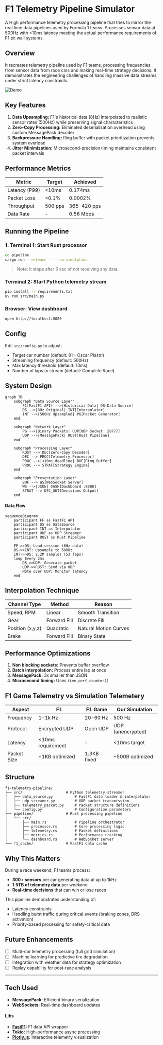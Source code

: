 # F1 Telemetry Pipeline Simulator

A High performance telemetry processing pipeline that tries to mirror the real time data pipelines used by Formula 1 teams. Processes sensor data at 500Hz with <10ms latency  meeting the actual performance requirements of F1 pit wall systems.

## Overview
It recreates telemetry pipeline used by F1 teams, processing frequencies from sensor data from race cars and making real-time strategy decisions. It demonstrates the engineering challenges of handling massive data streams under strict latency constraints.

![Demo](assets/demo.gif)

## Key Features
1. **Data Upsampling:** F1's historical data (8Hz) interpolated to realistic sensor rates (500Hz) while preserving signal characteristics
2. **Zero-Copy Processing:** Eliminated deserialization overhead using custom MessagePack decoder
3. **Backpressure Handling:** Ring buffer with packet prioritization prevents system overload
4. **Jitter Minimization:** Microsecond-precision timing maintains consistent packet intervals

## Performance Metrics

| Metric | Target | Achieved |
|--------|--------|----------|
| Latency (P99) | <10ms | 0.174ms |
| Packet Loss | <0.1% | 0.0002% |
| Throughput | 500 pps | 365-420 pps |
| Data Rate | - | 0.56 Mbps |


## Running the Pipeline
### 1. Terminal 1:  Start Rust processor
```bash
cd pipeline
cargo run --release -- --no-simulation
```
> Note: It stops after 5 sec of not receiving any data.

### Terminal 2: Start Python telemetry stream
```bash
pip install -r requirements.txt
uv run src/main.py
```

### Browser: View dashboard
```bash
open http://localhost:8080
```

## Config
Edit `src/config.py` to adjust:
- Target car number (default: 81 - Oscar Piastri)
- Streaming frequency (default: 500Hz)
- Max latency threshold (default: 10ms)
- Number of laps to stream (default: Complete Race)

## System Design
```mermaid
graph TB
    subgraph "Data Source Layer"
        F1[FastF1 API] -->|Historical Data| DS[Data Source]
        DS -->|8Hz Original| INT[Interpolator]
        INT -->|500Hz Upsampled| PG[Packet Generator]
    end
    
    subgraph "Network Layer"
        PG -->|Binary Packets| UDP[UDP Socket :20777]
        UDP -->|MessagePack| RUST[Rust Pipeline]
    end
    
    subgraph "Processing Layer"
        RUST --> DEC[Zero-Copy Decoder]
        DEC --> PROC[Telemetry Processor]
        PROC -->|<10ms deadline| BUF[Ring Buffer]
        PROC --> STRAT[Strategy Engine]
    end
    
    subgraph "Presentation Layer"
        BUF --> WS[WebSocket Server]
        WS -->|JSON| DASH[Dashboard :8080]
        STRAT --> DEC_OUT[Decisions Output]
    end

```

#### Data Flow
```mermaid
sequenceDiagram
    participant FF as FastF1 API
    participant DS as DataSource
    participant INT as Interpolator
    participant UDP as UDP Streamer
    participant RUST as Rust Pipeline
    
    FF->>DS: Load session (8Hz data)
    DS->>INT: Upsample to 500Hz
    INT->>DS: 2.2M samples (53 laps)
    loop Every 2ms
        DS->>UDP: Generate packet
        UDP->>RUST: Send via UDP
        Note over UDP: Monitor latency
    end
```

## Interpolation Technique
|**Channel Type** | **Method** | **Reason** |
|-----------------|------------|------------|
|Speed, RPM       |Linear      |Smooth Transition|
|Gear             |Forward Fill|Discrete Fill|
|Position (x,y,z) |Quadratic   |Natural Motion Curves|
|Brake            |Forward Fill|Binary State|

## Performance Optimizations
1. **Non blocking sockets:** Prevents buffer overflow
2. **Batch interpolation:** Process entire lap at once
3. **MessagePack:** 3x smaller than JSON
4. **Microsecond timing:** Uses `time.perf_counter()`

## F1 Game Telemetry vs Simulation Telemetery

| Aspect | F1 | F1 Game | Our Simulation |
|--------|---------|---------|----------------|
| Frequency | 1-1k Hz | 20-60 Hz | 500 Hz |
| Protocol | Encrypted UDP | Open UDP | UDP (unencrypted) |
| Latency | <10ms requirement | - | <10ms target |
| Packet Size | ~1KB optimized | 1.3KB fixed | ~500B optimized |

## Structure
```
f1-telemetry-pipeline/
├── src/                    # Python telemetry streamer
│   ├── data_source.py          # FastF1 data loader & interpolator
│   ├── udp_streamer.py         # UDP packet transmission
│   ├── telemetry_packet.py     # Packet structure definitions
│   └── config.py               # Configuration parameters
├── pipeline/               # Rust processing pipeline
│   └── src/
│       ├── main.rs             # Pipeline orchestrator
│       ├── processor.rs        # Core processing logic
│       ├── telemetry.rs        # Packet definitions
│       ├── metrics.rs          # Performance tracking
│       └── dashboard.rs        # WebSocket server
└── f1_cache/               # FastF1 data cache
```

## Why This Matters

During a race weekend, F1 teams process:
- **300+ sensors** per car generating data at up to 1kHz
- **1.5TB of telemetry data** per weekend
- **Real-time decisions** that can win or lose races

This pipeline demonstrates understanding of:
- Latency constraints
- Handling burst traffic during critical events (braking zones, DRS activation)
- Priority-based processing for safety-critical data

## Future Enhancements

- [ ] Multi-car telemetry processing (full grid simulation)
- [ ] Machine learning for predictive tire degradation
- [ ] Integration with weather data for strategy optimization
- [ ] Replay capability for post-race analysis
-----
## Tech Used
- **MessagePack:** Efficient binary serialization
- **WebSockets:** Real-time dashboard updates

#### Libs
- **[FastF1](https://github.com/theOehrly/Fast-F1):** F1 data API wrapper
- **[Tokio](https://github.com/tokio-rs/tokio):** High-performance async processing
- **[Plotly.js](https://github.com/plotly/plotly.js):** Interactive telemetry visualization